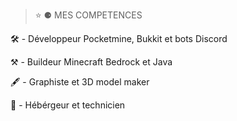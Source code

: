 > ⭐️ ⚈ MES COMPETENCES

  🛠 - Développeur Pocketmine, Bukkit et bots Discord

  ⚒ - Buildeur Minecraft Bedrock et Java

  🖋 - Graphiste et 3D model maker

  💾 - Hébérgeur et technicien
